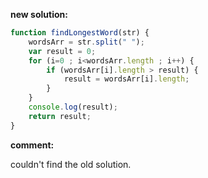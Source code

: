 **new solution:**
```javascript
function findLongestWord(str) {
    wordsArr = str.split(" ");
    var result = 0;
    for (i=0 ; i<wordsArr.length ; i++) {
        if (wordsArr[i].length > result) {
            result = wordsArr[i].length;
        }
    }
    console.log(result);
    return result;
}
```
**comment:**

couldn't find the old solution.

